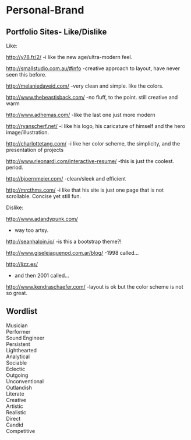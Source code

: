 # Personal-Brand

## Portfolio Sites- Like/Dislike

Like:

http://y78.fr/2/
-i like the new age/ultra-modern feel.

http://smallstudio.com.au/#info
-creative approach to layout, have never seen this before.

http://melaniedaveid.com/
-very clean and simple. like the colors.

http://www.thebeastisback.com/
-no fluff, to the point. still creative and warm

http://www.adhemas.com/
-like the last one just more modern

http://ryanscherf.net/
-i like his logo, his caricature of himself and the hero image/illustration.

http://charlottetang.com/
-i like her color scheme, the simplicity, and the presentation of projects

http://www.rleonardi.com/interactive-resume/
-this is just the coolest. period.

http://bjoernmeier.com/
-clean/sleek and efficient

http://mrcthms.com/
-i like that his site is just one page that is not scrollable. Concise yet still fun.


Dislike:

http://www.adandypunk.com/
- way too artsy.

http://seanhalpin.io/
-is this a bootstrap theme?!

http://www.giselejaquenod.com.ar/blog/
-1998 called...

http://lizz.es/
- and then 2001 called...

http://www.kendraschaefer.com/
-layout is ok but the color scheme is not so great.


## Wordlist

Musician  
Performer  
Sound Engineer  
Persistent  
Lighthearted  
Analytical  
Sociable  
Eclectic  
Outgoing  
Unconventional  
Outlandish  
Literate  
Creative  
Artistic  
Realistic  
Direct  
Candid  
Competitive  
